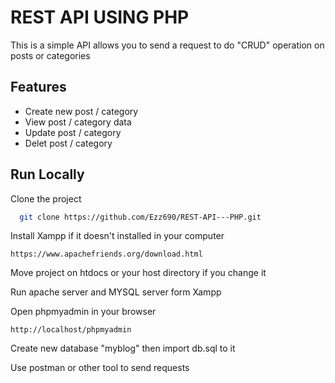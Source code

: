 
# REST API USING PHP

This is a simple API allows you to  send a request to do "CRUD" operation on posts or categories


## Features

- Create new post / category
- View post / category data
- Update post / category
- Delet post / category


## Run Locally

Clone the project

```bash
  git clone https://github.com/Ezz690/REST-API---PHP.git
```
Install Xampp if it doesn't installed in your computer
```
https://www.apachefriends.org/download.html
```

Move project on htdocs or your host directory if you change it

Run apache server and MYSQL server form Xampp

Open phpmyadmin in your browser
```
http://localhost/phpmyadmin
```

Create new database "myblog" then import db.sql to it

Use postman or other tool to send requests 
